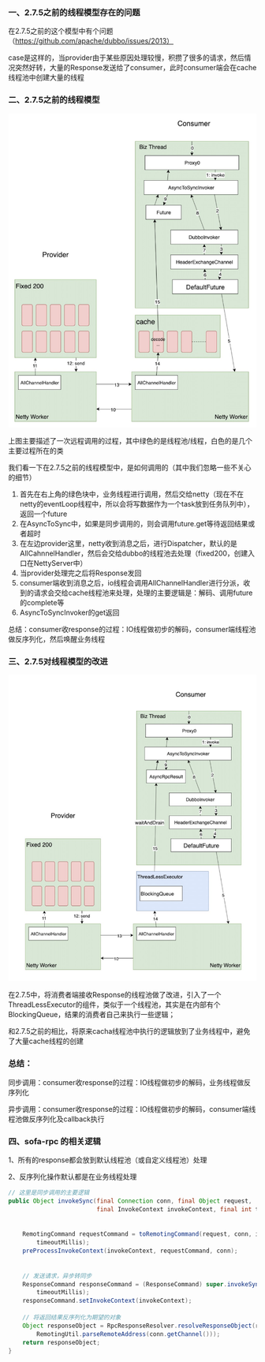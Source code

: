 ### 一、2.7.5之前的线程模型存在的问题

在2.7.5之前的这个模型中有个问题（https://github.com/apache/dubbo/issues/2013）

case是这样的，当provider由于某些原因处理较慢，积攒了很多的请求，然后情况突然好转，大量的Response发送给了consumer，此时consumer端会在cache线程池中创建大量的线程

### 二、2.7.5之前的线程模型

![image2020-7-8_15-30-43](dubbo_2_7_5.assets/image2020-7-8_15-30-43.png)

上图主要描述了一次远程调用的过程，其中绿色的是线程池/线程，白色的是几个主要过程所在的类

我们看一下在2.7.5之前的线程模型中，是如何调用的（其中我们忽略一些不关心的细节）

1. 首先在右上角的绿色块中，业务线程进行调用，然后交给netty（现在不在netty的eventLoop线程中，所以会将写数据作为一个task放到任务队列中），返回一个future
2. 在AsyncToSync中，如果是同步调用的，则会调用future.get等待返回结果或者超时
3. 在左边provider这里，netty收到消息之后，进行Dispatcher，默认的是AllCahnnelHandler，然后会交给dubbo的线程池去处理（fixed200，创建入口在NettyServer中）
4. 当provider处理完之后将Response发回
5. consumer端收到消息之后，io线程会调用AllChannelHandler进行分派，收到的请求会交给cache线程池来处理，处理的主要逻辑是：解码、调用future的complete等
6. AsyncToSyncInvoker的get返回

总结：consumer收response的过程：IO线程做初步的解码，consumer端线程池做反序列化，然后唤醒业务线程



### 三、2.7.5对线程模型的改进

![image2020-7-13_9-0-35](dubbo_2_7_5.assets/image2020-7-13_9-0-35.png)

在2.7.5中，将消费者端接收Response的线程池做了改进，引入了一个ThreadLessExecutor的组件，类似于一个线程池，其实是在内部有个BlockingQueue，结果的消费者自己来执行一些逻辑；

和2.7.5之前的相比，将原来cacha线程池中执行的逻辑放到了业务线程中，避免了大量cache线程的创建



### 总结：

同步调用：consumer收response的过程：IO线程做初步的解码，业务线程做反序列化

异步调用：consumer收response的过程：IO线程做初步的解码，consumer端线程池做反序列化及callback执行



### 四、sofa-rpc 的相关逻辑

1、所有的response都会放到默认线程池（或自定义线程池）处理

2、反序列化操作默认都是在业务线程处理

```java
// 这里是同步调用的主要逻辑
public Object invokeSync(final Connection conn, final Object request,
                         final InvokeContext invokeContext, final int timeoutMillis)
                                                                                    throws RemotingException,
                                                                                    InterruptedException {
    RemotingCommand requestCommand = toRemotingCommand(request, conn, invokeContext,
        timeoutMillis);
    preProcessInvokeContext(invokeContext, requestCommand, conn);
 
 
    // 发送请求，异步转同步
    ResponseCommand responseCommand = (ResponseCommand) super.invokeSync(conn, requestCommand,
        timeoutMillis);
    responseCommand.setInvokeContext(invokeContext);
 
    // 将返回结果反序列化为期望的对象
    Object responseObject = RpcResponseResolver.resolveResponseObject(responseCommand,
        RemotingUtil.parseRemoteAddress(conn.getChannel()));
    return responseObject;
}
```

